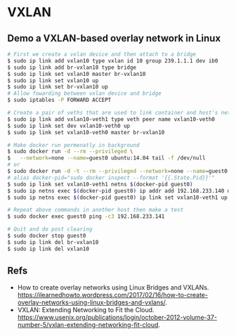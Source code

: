 # VXLAN

## Demo a VXLAN-based overlay network in Linux 

```bash
# First we create a vxlan device and then attach to a bridge
$ sudo ip link add vxlan10 type vxlan id 10 group 239.1.1.1 dev ib0
$ sudo ip link add br-vxlan10 type bridge
$ sudo ip link set vxlan10 master br-vxlan10
$ sudo ip link set vxlan10 up
$ sudo ip link set br-vxlan10 up
# Allow fowarding between vxlan device and bridge
$ sudo iptables -P FORWARD ACCEPT

# Create a pair of veths that are used to link container and host's network namespace
$ sudo ip link add vxlan10-veth1 type veth peer name vxlan10-veth0
$ sudo ip link set dev vxlan10-veth0 up
$ sudo ip link set vxlan10-veth0 master br-vxlan10

# Make docker run permenatly in background
$ sudo docker run -d --rm --privileged \
$	--network=none --name=guest0 ubuntu:14.04 tail -f /dev/null
# or
$ sudo docker run -d -t --rm --privileged --network=none --name=guest0 ubuntu:14.04
# alias docker-pid="sudo docker inspect --format '{{.State.Pid}}'"
$ sudo ip link set vxlan10-veth1 netns $(docker-pid guest0) 
$ sudo ip netns exec $(docker-pid guest0) ip addr add 192.168.233.140 dev vxlan10-veth1 
$ sudo ip netns exec $(docker-pid guest0) ip link set vxlan10-veth1 up

# Repeat above commands in another host then make a test
$ sudo docker exec guest0 ping -c3 192.168.233.141

# Quit and do post clearing
$ sudo docker stop guest0
$ sudo ip link del br-vxlan10
$ sudo ip link del vxlan10
```

## Refs

- How to create overlay networks using Linux Bridges and VXLANs. https://ilearnedhowto.wordpress.com/2017/02/16/how-to-create-overlay-networks-using-linux-bridges-and-vxlans/.
- VXLAN: Extending Networking to Fit the Cloud. https://www.usenix.org/publications/login/october-2012-volume-37-number-5/vxlan-extending-networking-fit-cloud.

